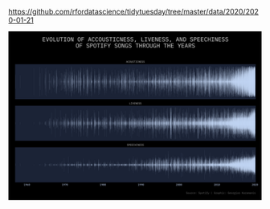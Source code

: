 https://github.com/rfordatascience/tidytuesday/tree/master/data/2020/2020-01-21

![](plots/spotify.png)